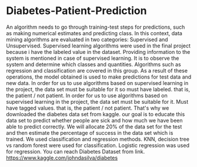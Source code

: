 # Diabetes-Patient-Prediction
An algorithm needs to go through training-test steps for predictions, such as making numerical estimates and predicting class. In this context, data mining algorithms are evaluated in two categories: Supervised and Unsupervised. Supervised learning algorithms were used in the final project because i have the labeled value in the dataset. Providing information to the system is mentioned in case of supervised learning. It is to observe the system and determine which classes and quantities. Algorithms such as regression and classification are covered in this group. As a result of these operations, the model obtained is used to make predictions for test data and new data. In order for us to use algorithms based on supervised learning in the project, the data set must be suitable for it so must have labeled. that is, the patient / not patient. In order for us to use algorithms based on supervised learning in the project, the data set must be suitable for it. Must have tagged values. that is, the patient / not patient. That's why we downloaded the diabetes data set from kaggle. our goal is to educate this data set to predict whether people are sick and how much we have been able to predict correctly. We will allocate 20% of the data set for the test and then estimate the percentage of success in the data set which is trained. We used classification and regression methods. KNN, decision tree vs random forest were used for classification. Logistic regression was used for regression. You can reach Diabetes Dataset from link. https://www.kaggle.com/johndasilva/diabetes
